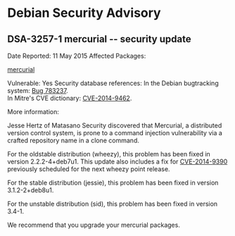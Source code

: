 
Debian Security Advisory
========================


DSA-3257-1 mercurial -- security update
---------------------------------------



Date Reported:
11 May 2015
Affected Packages:

[mercurial](https://packages.debian.org/src:mercurial)

Vulnerable:
Yes
Security database references:
In the Debian bugtracking system: [Bug 783237](https://bugs.debian.org/cgi-bin/bugreport.cgi?bug=783237).  
In Mitre's CVE dictionary: [CVE-2014-9462](https://security-tracker.debian.org/tracker/CVE-2014-9462).  

More information:

Jesse Hertz of Matasano Security discovered that Mercurial, a
distributed version control system, is prone to a command injection
vulnerability via a crafted repository name in a clone command.


For the oldstable distribution (wheezy), this problem has been fixed in
version 2.2.2-4+deb7u1. This update also includes a fix for
[CVE-2014-9390](https://security-tracker.debian.org/tracker/CVE-2014-9390) previously scheduled for the next wheezy point release.


For the stable distribution (jessie), this problem has been fixed in
version 3.1.2-2+deb8u1.


For the unstable distribution (sid), this problem has been fixed in
version 3.4-1.


We recommend that you upgrade your mercurial packages.





